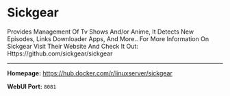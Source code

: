 # Sickgear

Provides Management Of Tv Shows And/or Anime, It Detects New Episodes, Links Downloader Apps, And More.. For More Information On Sickgear Visit Their Website And Check It Out: Https://github.com/sickgear/sickgear

---

**Homepage:** https://hub.docker.com/r/linuxserver/sickgear

**WebUI Port:** `8081`